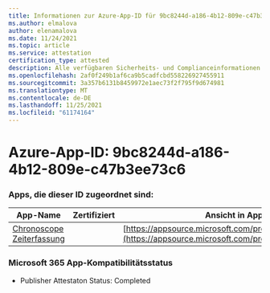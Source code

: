 ```yaml
---
title: Informationen zur Azure-App-ID für 9bc8244d-a186-4b12-809e-c47b3ee73c6
ms.author: elmalova
author: elenamalova
ms.date: 11/24/2021
ms.topic: article
ms.service: attestation
certification_type: attested
description: Alle verfügbaren Sicherheits- und Complianceinformationen für 9bc8244d-a186-4b12-809e-c47b3eee73c6.
ms.openlocfilehash: 2af0f249b1af6ca9b5cadfcbd558226927455911
ms.sourcegitcommit: 3a357b6131b8459972e1aec73f2f795f9d674981
ms.translationtype: MT
ms.contentlocale: de-DE
ms.lasthandoff: 11/25/2021
ms.locfileid: "61174164"
---
```

# <a name="azure-app-id-9bc8244d-a186-4b12-809e-c47b3eee73c6"></a>Azure-App-ID: 9bc8244d-a186-4b12-809e-c47b3ee73c6


### <a name="apps-associated-with-this-id"></a>Apps, die dieser ID zugeordnet sind:
| **App-Name** | **Zertifiziert** | **Ansicht in AppSource** |
|--------------|---------------|-----------------------|
| [Chronoscope Zeiterfassung](https://docs.microsoft.com/microsoft-365-app-certification/forward/WA200003095) |  | [https://appsource.microsoft.com/product/office/WA200003095](https://appsource.microsoft.com/product/office/WA200003095) |

### <a name="microsoft-365-app-compliance-status"></a>Microsoft 365 App-Kompatibilitätsstatus
- Publisher Attestaton Status: Completed
